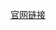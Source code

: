 [官网链接](https://support.office.com/zh-cn/article/word-for-mac-%E4%B8%AD%E7%9A%84%E9%94%AE%E7%9B%98%E5%BF%AB%E6%8D%B7%E6%96%B9%E5%BC%8F-3256d48a-7967-475d-be81-a6e3e1284b25?redirectSourcePath=%252fzh-cn%252farticle%252fWord-%25e9%2594%25ae%25e7%259b%2598%25e5%25bf%25ab%25e6%258d%25b7%25e6%2596%25b9%25e5%25bc%258f-c0ca851f-3d58-4ce0-9867-799df73666a7&ui=zh-CN&rs=zh-CN&ad=CN)
